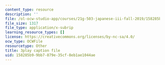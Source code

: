 ```yaml
---
content_type: resource
description: ''
file: /ol-ocw-studio-app/courses/21g-503-japanese-iii-fall-2019/158285b99bb7879e35cf8eb1ae1044ae_aDAsbWBTlvI.srt
file_size: 1317
file_type: application/x-subrip
learning_resource_types: []
license: https://creativecommons.org/licenses/by-nc-sa/4.0/
ocw_type: OCWFile
resourcetype: Other
title: 3play caption file
uid: 158285b9-9bb7-879e-35cf-8eb1ae1044ae
---
```


